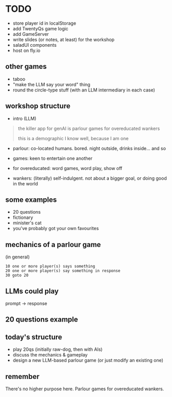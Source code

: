 # TODO

- store player id in localStorage
- add TwentyQs game logic
- add GameServer
- write slides (or notes, at least) for the workshop
- saladUI components
- host on fly.io

## other games

- taboo
- "make the LLM say your word" thing
- round the circle-type stuff (with an LLM intermediary in each case)

## workshop structure

- intro (LLM)

> the killer app for genAI is parlour games for overeducated wankers
>
> this is a demographic I know well, because I am one

- parlour: co-located humans. bored. night outside, drinks inside... and so

- games: keen to entertain one another

- for overeducated: word games, word play, show off

- wankers: (literally) self-indulgent. not about a bigger goal, or doing good in
  the world

## some examples

- 20 questions
- fictionary
- minister's cat
- you've probably got your own favourites

## mechanics of a parlour game

(in general)

```basic
10 one or more player(s) says something
20 one or more player(s) say something in response
30 goto 20
```

## LLMs could play

prompt -> response

## 20 questions example

## today's structure

- play 20qs (initially raw-dog, then with AIs)
- discuss the mechanics & gameplay
- design a new LLM-based parlour game (or just modify an existing one)

## remember

There's no higher purpose here. Parlour games for overeducated wankers.
